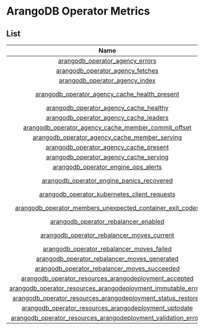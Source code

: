 # ArangoDB Operator Metrics

## List

|                                                                 Name                                                                  |     Namespace     |    Group     |  Type   | Description                                                                           |
|:-------------------------------------------------------------------------------------------------------------------------------------:|:-----------------:|:------------:|:-------:|:--------------------------------------------------------------------------------------|
|                                [arangodb_operator_agency_errors](./arangodb_operator_agency_errors.md)                                | arangodb_operator |    agency    | Counter | Current count of agency cache fetch errors                                            |
|                               [arangodb_operator_agency_fetches](./arangodb_operator_agency_fetches.md)                               | arangodb_operator |    agency    | Counter | Current count of agency cache fetches                                                 |
|                                 [arangodb_operator_agency_index](./arangodb_operator_agency_index.md)                                 | arangodb_operator |    agency    |  Gauge  | Current index of the agency cache                                                     |
|                  [arangodb_operator_agency_cache_health_present](./arangodb_operator_agency_cache_health_present.md)                  | arangodb_operator | agency_cache |  Gauge  | Determines if local agency cache health is present                                    |
|                         [arangodb_operator_agency_cache_healthy](./arangodb_operator_agency_cache_healthy.md)                         | arangodb_operator | agency_cache |  Gauge  | Determines if agency is healthy                                                       |
|                         [arangodb_operator_agency_cache_leaders](./arangodb_operator_agency_cache_leaders.md)                         | arangodb_operator | agency_cache |  Gauge  | Determines agency leader vote count                                                   |
|            [arangodb_operator_agency_cache_member_commit_offset](./arangodb_operator_agency_cache_member_commit_offset.md)            | arangodb_operator | agency_cache |  Gauge  | Determines agency member commit offset                                                |
|                  [arangodb_operator_agency_cache_member_serving](./arangodb_operator_agency_cache_member_serving.md)                  | arangodb_operator | agency_cache |  Gauge  | Determines if agency member is reachable                                              |
|                         [arangodb_operator_agency_cache_present](./arangodb_operator_agency_cache_present.md)                         | arangodb_operator | agency_cache |  Gauge  | Determines if local agency cache is present                                           |
|                         [arangodb_operator_agency_cache_serving](./arangodb_operator_agency_cache_serving.md)                         | arangodb_operator | agency_cache |  Gauge  | Determines if agency is serving                                                       |
|                            [arangodb_operator_engine_ops_alerts](./arangodb_operator_engine_ops_alerts.md)                            | arangodb_operator |    engine    | Counter | Counter for actions which requires ops attention                                      |
|                      [arangodb_operator_engine_panics_recovered](./arangodb_operator_engine_panics_recovered.md)                      | arangodb_operator |    engine    | Counter | Number of Panics recovered inside Operator reconciliation loop                        |
|                   [arangodb_operator_kubernetes_client_requests](./arangodb_operator_kubernetes_client_requests.md)                   | arangodb_operator |  kubernetes  | Counter | Counter of Kubernetes Client requests                                                 |
|      [arangodb_operator_members_unexpected_container_exit_codes](./arangodb_operator_members_unexpected_container_exit_codes.md)      | arangodb_operator |   members    | Counter | Counter of unexpected restarts in pod (Containers/InitContainers/EphemeralContainers) |
|                           [arangodb_operator_rebalancer_enabled](./arangodb_operator_rebalancer_enabled.md)                           | arangodb_operator |  rebalancer  |  Gauge  | Determines if rebalancer is enabled                                                   |
|                     [arangodb_operator_rebalancer_moves_current](./arangodb_operator_rebalancer_moves_current.md)                     | arangodb_operator |  rebalancer  |  Gauge  | Define how many moves are currently in progress                                       |
|                      [arangodb_operator_rebalancer_moves_failed](./arangodb_operator_rebalancer_moves_failed.md)                      | arangodb_operator |  rebalancer  | Counter | Define how many moves failed                                                          |
|                   [arangodb_operator_rebalancer_moves_generated](./arangodb_operator_rebalancer_moves_generated.md)                   | arangodb_operator |  rebalancer  | Counter | Define how many moves were generated                                                  |
|                   [arangodb_operator_rebalancer_moves_succeeded](./arangodb_operator_rebalancer_moves_succeeded.md)                   | arangodb_operator |  rebalancer  | Counter | Define how many moves succeeded                                                       |
|          [arangodb_operator_resources_arangodeployment_accepted](./arangodb_operator_resources_arangodeployment_accepted.md)          | arangodb_operator |  resources   |  Gauge  | Defines if ArangoDeployment has been accepted                                         |
|  [arangodb_operator_resources_arangodeployment_immutable_errors](./arangodb_operator_resources_arangodeployment_immutable_errors.md)  | arangodb_operator |  resources   | Counter | Counter for deployment immutable errors                                               |
|   [arangodb_operator_resources_arangodeployment_status_restores](./arangodb_operator_resources_arangodeployment_status_restores.md)   | arangodb_operator |  resources   | Counter | Counter for deployment status restored                                                |
|          [arangodb_operator_resources_arangodeployment_uptodate](./arangodb_operator_resources_arangodeployment_uptodate.md)          | arangodb_operator |  resources   |  Gauge  | Defines if ArangoDeployment is uptodate                                               |
| [arangodb_operator_resources_arangodeployment_validation_errors](./arangodb_operator_resources_arangodeployment_validation_errors.md) | arangodb_operator |  resources   | Counter | Counter for deployment validation errors                                              |
